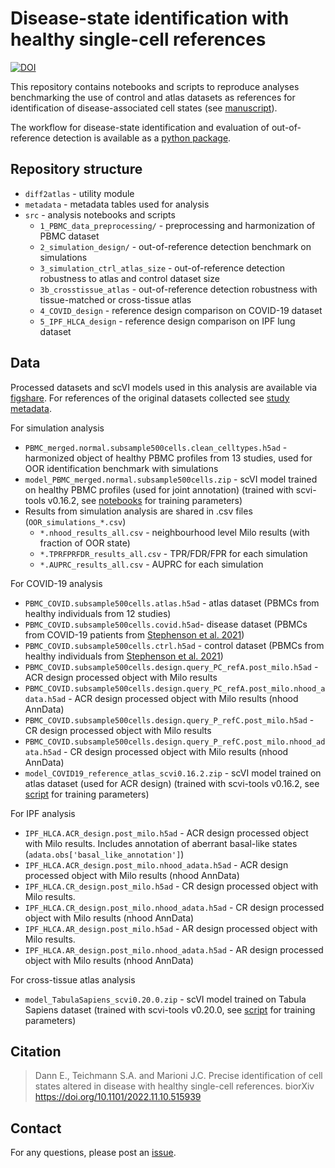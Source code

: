 # Disease-state identification with healthy single-cell references 
[![DOI](https://zenodo.org/badge/503372743.svg)](https://zenodo.org/badge/latestdoi/503372743)

This repository contains notebooks and scripts to reproduce analyses benchmarking the use of control and atlas datasets as references for identification of disease-associated cell states (see [manuscript](https://doi.org/10.1101/2022.11.10.515939)).

The workflow for disease-state identification and evaluation of out-of-reference detection is available as a [python package](https://github.com/emdann/oor_benchmark). 

## Repository structure

- `diff2atlas` - utility module 
- `metadata` - metadata tables used for analysis
- `src` - analysis notebooks and scripts 
  - `1_PBMC_data_preprocessing/` - preprocessing and harmonization of PBMC dataset
  - `2_simulation_design/` - out-of-reference detection benchmark on simulations
  - `3_simulation_ctrl_atlas_size` - out-of-reference detection robustness to atlas and control dataset size
  - `3b_crosstissue_atlas` - out-of-reference detection robustness with tissue-matched or cross-tissue atlas
  - `4_COVID_design` - reference design comparison on COVID-19 dataset 
  - `5_IPF_HLCA_design` - reference design comparison on IPF lung dataset

## Data

Processed datasets and scVI models used in this analysis are available via [figshare](https://doi.org/10.6084/m9.figshare.21456645). For references of the original datasets collected see [study metadata](https://github.com/MarioniLab/oor_design_reproducibility/blob/master/metadata/suppl_table_studies.csv). 

For simulation analysis
- `PBMC_merged.normal.subsample500cells.clean_celltypes.h5ad` - harmonized object of healthy PBMC profiles from 13 studies, used for OOR identification benchmark with simulations
- `model_PBMC_merged.normal.subsample500cells.zip` - scVI model trained on healthy PBMC profiles (used for joint annotation) (trained with scvi-tools v0.16.2, see [notebooks](https://github.com/MarioniLab/oor_design_reproducibility/blob/master/src/1_PBMC_data_preprocessing/20220601_PBMC_scVI.ipynb) for training parameters)
- Results from simulation analysis are shared in .csv files (`OOR_simulations_*.csv`)
    - `*.nhood_results_all.csv` - neighbourhood level Milo results (with fraction of OOR state)
    - `*.TPRFPRFDR_results_all.csv` - TPR/FDR/FPR for each simulation
    - `*.AUPRC_results_all.csv` - AUPRC for each simulation

For COVID-19 analysis
- `PBMC_COVID.subsample500cells.atlas.h5ad` - atlas dataset (PBMCs from healthy individuals from 12 studies)
- `PBMC_COVID.subsample500cells.covid.h5ad`- disease dataset (PBMCs from COVID-19 patients from [Stephenson et al. 2021](https://www.nature.com/articles/s41591-021-01329-2))
- `PBMC_COVID.subsample500cells.ctrl.h5ad` - control dataset (PBMCs from healthy individuals from [Stephenson et al. 2021](https://www.nature.com/articles/s41591-021-01329-2))
- `PBMC_COVID.subsample500cells.design.query_PC_refA.post_milo.h5ad` - ACR design processed object with Milo results
- `PBMC_COVID.subsample500cells.design.query_PC_refA.post_milo.nhood_adata.h5ad` - ACR design processed object with Milo results (nhood AnnData)
- `PBMC_COVID.subsample500cells.design.query_P_refC.post_milo.h5ad` - CR design processed object with Milo results
- `PBMC_COVID.subsample500cells.design.query_P_refC.post_milo.nhood_adata.h5ad` - CR design processed object with Milo results (nhood AnnData)
- `model_COVID19_reference_atlas_scvi0.16.2.zip` - scVI model trained on atlas dataset (used for ACR design) (trained with scvi-tools v0.16.2, see [script](https://github.com/MarioniLab/oor_design_reproducibility/blob/master/src/4_COVID_design/COVID_train_references.py) for training parameters)

For IPF analysis
- `IPF_HLCA.ACR_design.post_milo.h5ad` - ACR design processed object with Milo results. Includes annotation of aberrant basal-like states (`adata.obs['basal_like_annotation']`)
- `IPF_HLCA.ACR_design.post_milo.nhood_adata.h5ad` - ACR design processed object with Milo results (nhood AnnData)
- `IPF_HLCA.CR_design.post_milo.h5ad` - CR design processed object with Milo results.
- `IPF_HLCA.CR_design.post_milo.nhood_adata.h5ad` - CR design processed object with Milo results (nhood AnnData)
- `IPF_HLCA.AR_design.post_milo.h5ad` - AR design processed object with Milo results.
- `IPF_HLCA.AR_design.post_milo.nhood_adata.h5ad` - AR design processed object with Milo results (nhood AnnData)

For cross-tissue atlas analysis
- `model_TabulaSapiens_scvi0.20.0.zip` - scVI model trained on Tabula Sapiens dataset (trained with scvi-tools v0.20.0, see [script](https://github.com/MarioniLab/oor_design_reproducibility/blob/revision-1.0/src/3b_crosstissue_atlas/train_atlas.py) for training parameters)

## Citation

> Dann E., Teichmann S.A. and Marioni J.C. Precise identification of cell states altered in disease with healthy single-cell references. biorXiv https://doi.org/10.1101/2022.11.10.515939

## Contact

For any questions, please post an [issue](https://github.com/MarioniLab/oor_design_reproducibility/issues?q=is%3Aissue+is%3Aopen+sort%3Aupdated-desc).


